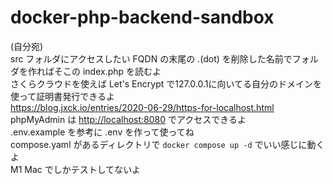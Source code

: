 # docker-php-backend-sandbox

(自分宛)  
src フォルダにアクセスしたい FQDN の末尾の .(dot) を削除した名前でフォルダを作ればそこの index.php を読むよ  
さくらクラウドを使えば Let's Encrypt で127.0.0.1に向いてる自分のドメインを使って証明書発行できるよ  
<https://blog.jxck.io/entries/2020-06-29/https-for-localhost.html>  
phpMyAdmin は <http://localhost:8080> でアクセスできるよ  
.env.example を参考に .env を作って使ってね  
compose.yaml があるディレクトリで `docker compose up -d` でいい感じに動くよ  
M1 Mac でしかテストしてないよ

